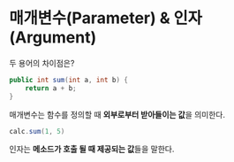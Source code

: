 # 매개변수(Parameter) & 인자(Argument)  

두 용어의 차이점은?  

```java
public int sum(int a, int b) {
    return a + b;
}
```

매개변수는 함수를 정의할 때 **외부로부터 받아들이는 값**을 의미한다.  

```java
calc.sum(1, 5)
```

인자는 **메소드가 호출 될 때 제공되는 값**들을 말한다.  